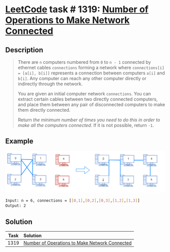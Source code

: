 # [LeetCode][leetcode] task # 1319: [Number of Operations to Make Network Connected][task]

Description
-----------

> There are `n` computers numbered from `0` to `n - 1` connected by ethernet cables `connections`
> forming a network where `connections[i] = [a[i], b[i]]` represents a connection between computers `a[i]` and `b[i]`.
> Any computer can reach any other computer directly or indirectly through the network.
> 
> You are given an initial computer network `connections`.
> You can extract certain cables between two directly connected computers,
> and place them between any pair of disconnected computers to make them directly connected.
> 
> Return _the minimum number of times you need to do this in order to make all the computers connected_.
> If it is not possible, return `-1`.

 Example
-------

![graph.png](image/graph.png)

```sh
Input: n = 6, connections = [[0,1],[0,2],[0,3],[1,2],[1,3]]
Output: 2
```

Solution
--------

| Task | Solution                                                   |
|:----:|:-----------------------------------------------------------|
| 1319 | [Number of Operations to Make Network Connected][solution] |


[leetcode]: <http://leetcode.com/>
[task]: <https://leetcode.com/problems/number-of-operations-to-make-network-connected/>
[solution]: <https://github.com/wellaxis/praxis-leetcode/blob/main/src/main/java/com/witalis/praxis/leetcode/task/h14/p1319/option/Practice.java>
